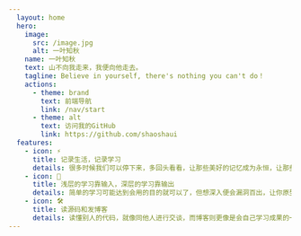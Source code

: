```yaml
---
  layout: home
  hero:
    image: 
      src: /image.jpg
      alt: 一叶知秋
    name: 一叶知秋
    text: 山不向我走来，我便向他走去。
    tagline: Believe in yourself, there's nothing you can't do！
    actions:
      - theme: brand
        text: 前端导航
        link: /nav/start   
      - theme: alt
        text: 访问我的GitHub
        link: https://github.com/shaoshaui
  features:
    - icon: ⚡️ 
      title: 记录生活，记录学习
      details: 很多时候我们可以停下来，多回头看看，让那些美好的记忆成为永恒，让那些痛苦成为我们的财富
    - icon: 🖖
      title: 浅层的学习靠输入，深层的学习靠输出
      details: 简单的学习可能达到会用的目的就可以了，但想深入便会漏洞百出，让你原型毕露，所以对原理和细节的捕捉要融会贯通，更要进行系统性的学习
    - icon: 🛠️
      title: 读源码和发博客
      details: 读懂别人的代码，就像同他人进行交谈，而博客则更像是会自己学习成果的一种展示，最重要的是取悦自己，而非在意那些
---
```

<!-- <Home /> -->
